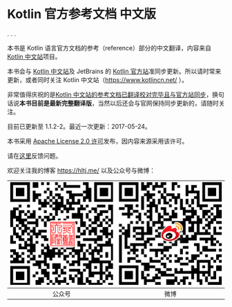 # Kotlin 官方参考文档 中文版


. . .

本书是 Kotlin 语言官方文档的参考（reference）部分的中文翻译，内容来自 [Kotlin 中文站](https://www.kotlincn.net/)项目。

本书会与 [Kotlin 中文站](https://github.com/hltj/kotlin-web-site-cn)及 JetBrains 的 [Kotlin 官方站](https://github.com/JetBrains/kotlin-web-site)准同步更新。所以请时常来更新，或者同时关注 Kotlin 中文站（https://www.kotlincn.net/ ）。

非常值得庆祝的是[Kotlin 中文站的参考文档已翻译校对完毕且与官方站同步](https://hltj.me/intro/2017/05/15/kotlin-reference-translated.html)，换句话说**本书目前是最新完整翻译版**，当然以后还会与官网保持同步更新的，请随时关注。

目前已更新至 1.1.2-2。最近一次更新：2017-05-24。

本书采用 [Apache License 2.0 许可](http://www.apache.org/licenses/LICENSE-2.0)发布，因内容来源采用该许可。

请在[这里](https://github.com/hltj/kotlin-reference-chinese/issues)反馈问题。

欢迎关注我的博客 https://hltj.me/ 以及公众号与微博：

| ![wechat_qr.png](/assets/wechat_qr.png) | ![weibo_qr.png](/assets/weibo_qr.png) |
|:------:|:----:|
| 公众号 | 微博 |
